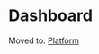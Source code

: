 <script>
// Page required to support old links from Platform!
</script>
# Dashboard

Moved to: [Platform](../platform/index.md)

<script>
window.location.href = window.location.origin + "/platform";
//console.log(window.location)
//alert(window.location.origin + "/platform")
</script>